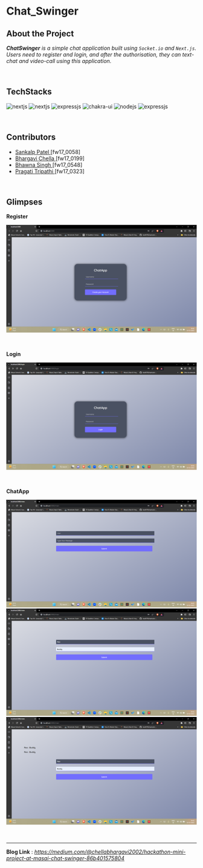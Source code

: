 # **Chat_Swinger**

## **About the Project**

_**ChatSwinger** is a simple chat application built using `Socket.io` and `Next.js`. Users need to register and login, and after the authorisation, they can text-chat and video-call using this application._

<br/>

## **TechStacks**

 <p>
  <img src="https://img.shields.io/badge/Next.js-000000?style=for-the-badge&logo=nextdotjs&logoColor=white" alt="nextjs"/>
  <img src="https://img.shields.io/badge/Socket.io-3b3b3b?style=for-the-badge&logo=socketdotio&logoColor=white" alt="nextjs"/>
  <img src="https://img.shields.io/badge/WebRTC-bf0000?style=for-the-badge&logo=webrtc&logoColor=white" alt="expressjs"/>
  <img src="https://img.shields.io/badge/Chakra%20UI-27bdb1?style=for-the-badge&logo=chakraui&logoColor=white" alt="chakra-ui" />
  <img src="https://img.shields.io/badge/Node.js-70a760?style=for-the-badge&logo=nodedotjs&logoColor=white" alt="nodejs" />
  <img src="https://img.shields.io/badge/Express.js-000000?style=for-the-badge&logo=express&logoColor=white" alt="expressjs"/>
 </p>

<br/>

## **Contributors**
<ul>
   <li> <a href="https://github.com/Sankalp2009"> Sankalp Patel </a> [fw17_0058] </li>
   <li> <a href="https://github.com/bhargavi35"> Bhargavi Chella </a> [fw17_0199] </li>
   <li> <a href="https://github.com/Bhawna32"> Bhawna Singh </a> [fw17_0548]
  <li><a href="https://github.com/pragati-tripathi05"> Pragati Tripathi </a> [fw17_0323]</li>
</ul>

<br/>

## **Glimpses**

**Register**

![Register](https://github.com/Bhawna32/ChatSwinger/blob/main/Frontend/public/pic1.png)

<br/>

**Login**

![Login](https://github.com/Bhawna32/ChatSwinger/blob/main/Frontend/public/pic2.png)

<br/>

**ChatApp**

![ChatApp](https://github.com/Bhawna32/ChatSwinger/blob/main/Frontend/public/pic3.png)
![ChatApp](https://github.com/Bhawna32/ChatSwinger/blob/main/Frontend/public/pic4.png)
![ChatApp](https://github.com/Bhawna32/ChatSwinger/blob/main/Frontend/public/pic5.png)

<br/>



---
**Blog Link** : _https://medium.com/@chellabhargavi2002/hackathon-mini-project-at-masai-chat-swinger-86b401575804_
